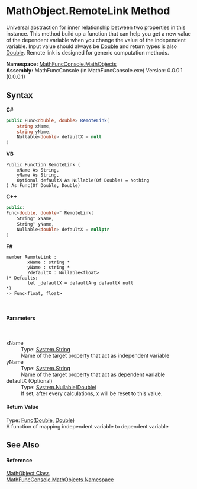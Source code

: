 # MathObject.RemoteLink Method 
 

Universal abstraction for inner relationship between two properties in this instance. This method build up a function that can help you get a new value of the dependent variable when you change the value of the independent variable. Input value should always be <a href="http://msdn2.microsoft.com/en-us/library/643eft0t" target="_blank">Double</a> and return types is also <a href="http://msdn2.microsoft.com/en-us/library/643eft0t" target="_blank">Double</a>. Remote link is designed for generic computation methods.

**Namespace:**&nbsp;<a href="8745ab18-90ba-9b9b-5ed1-279bdfc5b1d4">MathFuncConsole.MathObjects</a><br />**Assembly:**&nbsp;MathFuncConsole (in MathFuncConsole.exe) Version: 0.0.0.1 (0.0.0.1)

## Syntax

**C#**<br />
``` C#
public Func<double, double> RemoteLink(
	string xName,
	string yName,
	Nullable<double> defaultX = null
)
```

**VB**<br />
``` VB
Public Function RemoteLink ( 
	xName As String,
	yName As String,
	Optional defaultX As Nullable(Of Double) = Nothing
) As Func(Of Double, Double)
```

**C++**<br />
``` C++
public:
Func<double, double>^ RemoteLink(
	String^ xName, 
	String^ yName, 
	Nullable<double> defaultX = nullptr
)
```

**F#**<br />
``` F#
member RemoteLink : 
        xName : string * 
        yName : string * 
        ?defaultX : Nullable<float> 
(* Defaults:
        let _defaultX = defaultArg defaultX null
*)
-> Func<float, float> 

```

<br />

#### Parameters
&nbsp;<dl><dt>xName</dt><dd>Type: <a href="http://msdn2.microsoft.com/en-us/library/s1wwdcbf" target="_blank">System.String</a><br />Name of the target property that act as independent variable</dd><dt>yName</dt><dd>Type: <a href="http://msdn2.microsoft.com/en-us/library/s1wwdcbf" target="_blank">System.String</a><br />Name of the target property that act as dependent variable</dd><dt>defaultX (Optional)</dt><dd>Type: <a href="http://msdn2.microsoft.com/en-us/library/b3h38hb0" target="_blank">System.Nullable</a>(<a href="http://msdn2.microsoft.com/en-us/library/643eft0t" target="_blank">Double</a>)<br />If set, after every calculations, x will be reset to this value.</dd></dl>

#### Return Value
Type: <a href="http://msdn2.microsoft.com/en-us/library/bb549151" target="_blank">Func</a>(<a href="http://msdn2.microsoft.com/en-us/library/643eft0t" target="_blank">Double</a>, <a href="http://msdn2.microsoft.com/en-us/library/643eft0t" target="_blank">Double</a>)<br />A function of mapping independent variable to dependent variable

## See Also


#### Reference
<a href="bce605e3-e729-258a-0e66-9bfb6e48c607">MathObject Class</a><br /><a href="8745ab18-90ba-9b9b-5ed1-279bdfc5b1d4">MathFuncConsole.MathObjects Namespace</a><br />